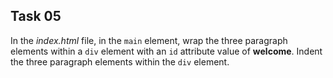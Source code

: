## Task 05
In the *index.html* file, in the `main` element, wrap the three paragraph elements within a `div` element with an `id` attribute value of **welcome**. Indent the three paragraph elements within the `div` element. 
